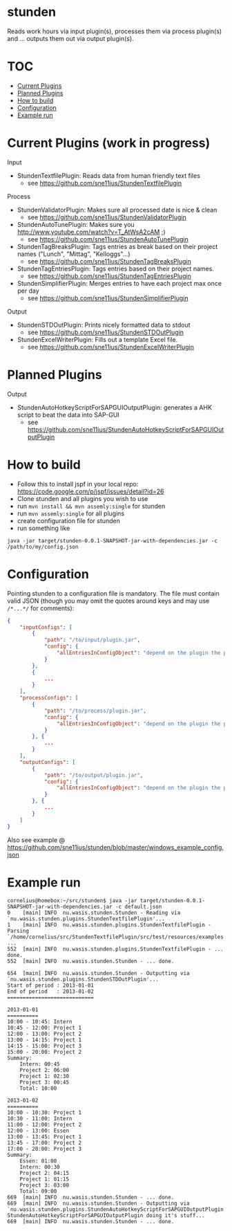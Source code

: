 stunden
=======

Reads work hours via input plugin(s), processes them via process plugin(s) and ... outputs them out via output plugin(s).

TOC
===
 - [Current Plugins](#current-plugins-work-in-progress)
 - [Planned Plugins](#planned-plugins)
 - [How to build](#how-to-build)
 - [Configuration](#configuration)
 - [Example run](#example-run)

Current Plugins (work in progress)
==================================

Input
 - StundenTextfilePlugin: Reads data from human friendly text files
   - see https://github.com/sne11ius/StundenTextfilePlugin

Process
 - StundenValidatorPlugin: Makes sure all processed date is nice & clean
   - see https://github.com/sne11ius/StundenValidatorPlugin
 - StundenAutoTunePlugin: Makes sure you http://www.youtube.com/watch?v=T_AtWsA2cAM ;)
   - see https://github.com/sne11ius/StundenAutoTunePlugin
 - StundenTagBreaksPlugin: Tags entries as break based on their project names ("Lunch", "Mittag", "Kelloggs"...)
   - see https://github.com/sne11ius/StundenTagBreaksPlugin
 - StundenTagEntriesPlugin: Tags entries based on their project names.
   - see https://github.com/sne11ius/StundenTagEntriesPlugin   
 - StundenSimplifierPlugin: Merges entries to have each project max once per day
   - see https://github.com/sne11ius/StundenSimplifierPlugin

Output
 - StundenSTDOutPlugin: Prints nicely formatted data to stdout
   - see https://github.com/sne11ius/StundenSTDOutPlugin
 - StundenExcelWriterPlugin: Fills out a template Excel file.
   - see https://github.com/sne11ius/StundenExcelWriterPlugin

Planned Plugins
===============

Output
 - StundenAutoHotkeyScriptForSAPGUIOutputPlugin: generates a AHK script to beat the data into SAP-GUI
   - see https://github.com/sne11ius/StundenAutoHotkeyScriptForSAPGUIOutputPlugin

How to build
============

 - Follow this to install jspf in your local repo: https://code.google.com/p/jspf/issues/detail?id=26
 - Clone stunden and all plugins you wish to use
 - run `mvn install && mvn assemly:single` for stunden
 - run `mvn assemly:single` for all plugins
 - create configuration file for stunden
 - run something like
```
java -jar target/stunden-0.0.1-SNAPSHOT-jar-with-dependencies.jar -c /path/to/my/config.json
```

Configuration
=============
Pointing stunden to a configuration file is mandatory.
The file must contain valid JSON (though you may omit the quotes around keys and may use `/*...*/` for comments):
```JSON
{
    "inputConfigs": [
        {
            "path": "/to/input/plugin.jar",
            "config": {
                "allEntriesInConfigObject": "depend on the plugin the path points to"
            }
        },
        {
            ...
        }
    ],
    "processConfigs": [
        {
            "path": "/to/process/plugin.jar",
            "config": {
                "allEntriesInConfigObject": "depend on the plugin the path points to"
            }
        }, {
            ...
        }
    ],
    "outputConfigs": [
        {
            "path": "/to/output/plugin.jar",
            "config": {
                "allEntriesInConfigObject": "depend on the plugin the path points to"
            }
        }, {
            ...
        }
    ]
}
```
Also see example @ https://github.com/sne11ius/stunden/blob/master/windows_example_config.json

Example run
===========

```
cornelius@homebox:~/src/stunden$ java -jar target/stunden-0.0.1-SNAPSHOT-jar-with-dependencies.jar -c default.json 
0    [main] INFO  nu.wasis.stunden.Stunden - Reading via `nu.wasis.stunden.plugins.StundenTextfilePlugin'...
1    [main] INFO  nu.wasis.stunden.plugins.StundenTextfilePlugin - Parsing `/home/cornelius/src/StundenTextfilePlugin/src/test/resources/examples' ...
552  [main] INFO  nu.wasis.stunden.plugins.StundenTextfilePlugin - ... done.
552  [main] INFO  nu.wasis.stunden.Stunden - ... done.

654  [main] INFO  nu.wasis.stunden.Stunden - Outputting via `nu.wasis.stunden.plugins.StundenSTDOutPlugin'...
Start of period	: 2013-01-01
End of period	: 2013-01-02
============================

2013-01-01
==========
10:00 - 10:45: Intern
10:45 - 12:00: Project 1
12:00 - 13:00: Project 2
13:00 - 14:15: Project 1
14:15 - 15:00: Project 3
15:00 - 20:00: Project 2
Summary:
	Intern: 00:45
	Project 2: 06:00
	Project 1: 02:30
	Project 3: 00:45
	Total: 10:00

2013-01-02
==========
10:00 - 10:30: Project 1
10:30 - 11:00: Intern
11:00 - 12:00: Project 2
12:00 - 13:00: Essen
13:00 - 13:45: Project 1
13:45 - 17:00: Project 2
17:00 - 20:00: Project 3
Summary:
	Essen: 01:00
	Intern: 00:30
	Project 2: 04:15
	Project 1: 01:15
	Project 3: 03:00
	Total: 09:00
669  [main] INFO  nu.wasis.stunden.Stunden - ... done.
669  [main] INFO  nu.wasis.stunden.Stunden - Outputting via `nu.wasis.stunden.plugins.StundenAutoHotkeyScriptForSAPGUIOutputPlugin'...
StundenAutoHotkeyScriptForSAPGUIOutputPlugin doing it's stuff...
669  [main] INFO  nu.wasis.stunden.Stunden - ... done.
```
